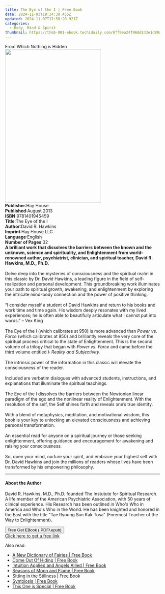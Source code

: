 ```yaml
---
title: The Eye of the I | Free Book
date: 2024-11-03T18:34:38.455Z
updated: 2024-11-07T17:58:20.921Z
categories:
  - Body, Mind & Spirit
thumbnail: https://thmb-001-ebook.techidaily.com/8ff9ea24f968d2d3e1d89aa0e77e886b02d516995dffddebf382e383db42b8cf.jpg
---
```

<main id="book-container">
  <div class="flex flex-col">
    <div class="book-brief flex-1 py-6 px-4 sm:p-6 md:py-10 md:px-8">
      <!-- brief-->
      <div class="book-brief-main">From Which Nothing is Hidden</div>
    </div>
    <div
      class="book-meta-info flex-1 grid gap-4 col-start-1 col-end-3 row-start-1 sm:mb-6 sm:grid-cols-4 lg:gap-6 lg:col-start-2 lg:row-end-6 lg:row-span-6 lg:mb-0"
    >
      <div
        class="book-meta-info-left place-content-center mt-4 p-4 text-sm leading-6 col-start-2 col-span-2 dark:text-slate-400"
      >
        <img
          class="w-full h-500 object-cover rounded-lg sm:h-255 sm:col-span-2 lg:col-span-full"
          src="https://img-001-ebook.techidaily.com/15e1f11b7925b0292231bf63b5f4988f5ef9172b189acafabacb15a3d917a499.jpg"
          alt=""
          width="312"
          height="500"
        />
      </div>
      <div
        class="book-meta-info-right mt-2 col-start-1 row-start-2 col-span-3 self-center"
      >
        <!-- meta data  -->
        <div class="flex flex-col px-4 md:px-8">
          <div class="flex-1">
            <strong>Publisher</strong>:<span class="px-2">Hay House</span>
          </div>
          <div class="flex-1">
            <strong>Published</strong>:<span class="px-2">August 2013</span>
          </div>
          <div class="flex-1">
            <strong>ISBN</strong>:<span class="px-2">9781401945459</span>
          </div>
          <div class="flex-1">
            <strong>Title</strong>:<span class="px-2">The Eye of the I</span>
          </div>
          <div class="flex-1">
            <strong>Author</strong>:<span class="px-2">David R. Hawkins</span>
          </div>
          <div class="flex-1">
            <strong>Imprint</strong>:<span class="px-2">Hay House LLC</span>
          </div>
          <div class="flex-1">
            <strong>Language</strong>:<span class="px-2">English</span>
          </div>
          <div class="flex-1">
            <strong>Number of Pages</strong>:<span class="px-2">32</span>
          </div>
        </div>
      </div>
    </div>
    <div class="book-description flex-1 py-6 px-4 sm:p-6 md:py-10 md:px-8">
      <div class="book-description-main">
        <div accordion-content="" id="description">
          <b
            >A brilliant work that dissolves the barriers between the known and
            the unknown, science and spirituality, and Enlightenment from
            world-renowned author, psychiatrist, clinician, and spiritual
            teacher, David R. Hawkins, M.D., Ph.D.</b
          ><br /><b><br /></b>Delve deep into the mysteries of consciousness and
          the spiritual realm in this classic by Dr. David Hawkins, a leading
          figure in the field of self-realization and personal development. This
          groundbreaking work illuminates your path to spiritual growth,
          awakening, and enlightenment by exploring the intricate mind-body
          connection and the power of positive thinking.<br /><br />“I consider
          myself a student of David Hawkins and return to his books and work
          time and time again. His wisdom deeply resonates with my lived
          experiences; he is often able to beautifully articulate what I cannot
          put into words.” – Vex King<br /><br />The Eye of the I (which
          calibrates at 950) is more advanced than <i>Power vs. Force</i> (which
          calibrates at 850) and brilliantly reveals the very core of the
          spiritual process critical to the state of Enlightenment. This is the
          second volume of a trilogy that began with <i>Power vs. Force</i> and
          came before the third volume entitled
          <i>I: Reality and Subjectivity</i>.<br /><br />The intrinsic power of
          the information in this classic will elevate the consciousness of the
          reader.<br /><br />Included are verbatim dialogues with advanced
          students, instructions, and explanations that illuminate the spiritual
          teachings.<br /><br />The Eye of the I dissolves the barriers between
          the Newtonian linear paradigm of the ego and the nonlinear reality of
          Enlightenment. With the resolution of the self, the Self shines forth
          and reveals one’s true identity.<br /><br />With a blend of
          metaphysics, meditation, and motivational wisdom, this book is your
          key to unlocking an elevated consciousness and achieving personal
          transformation.<br /><br />An essential read for anyone on a spiritual
          journey or those seeking enlightenment, offering guidance and
          encouragement for awakening and raising your consciousness.<br /><br />So,
          open your mind, nurture your spirit, and embrace your highest self
          with Dr. David Hawkins and join the millions of readers whose lives
          have been transformed by his empowering philosophy.
        </div>
        <div class="accordion-fader"></div>
      </div>
    </div>
    <div class="book-excerpts flex-1 py-6 px-4 sm:p-6 md:py-10 md:px-8">
      <!-- excerpts-->
      <div class="book-excerpts-main">
        <hr />
        <h4 class="placeholder placeholder-heading">
          <span>About the Author</span>
        </h4>
        <p>
          David R. Hawkins, M.D., Ph.D. founded The Instutute for Spiritual
          Research. A life member of the American Psychiatric Association, with
          50 years of clinical experience. His Research has been outlined in
          Who's Who in America and Who's Who in the World. He has been knighted
          and honored in the East with the title "Tae Ryoung Sun Kak Tosa"
          (Foremost Teacher of the Way to Enlightenment).
        </p>
      </div>
    </div>
    <div
      class="book-about-author flex-1 py-6 px-4 sm:p-6 md:py-10 md:px-8"
    ></div>
    <div class="book-free-get flex-1 py-6 px-4 sm:p-6 md:py-10 md:px-8">
      <button
        id="btn-free-get"
        class="bg-blue-500 hover:bg-blue-700 text-white font-bold py-2 px-4 rounded"
      >
        Free Get EBook (.PDF/.epub)
      </button>
      <div id="countdown-display" class="px-2 text-lg mt-2"></div>
      <a
        id="free-link"
        class="hidden bg-blue-500 hover:bg-blue-700 text-white font-bold py-2 px-4 rounded"
        href="https://www.ebooks.com/en-us/book/96317611/the-eye-of-the-i/david-r-hawkins/"
        target="_blank"
        >Click here to get a free link</a
      >
    </div>
    <script>
      let countdownTime = 0;
      let countdownInterval = null;
      document
        .getElementById('btn-free-get')
        .addEventListener('click', startCountdown);
      function startCountdown() {
        countdownTime = new Date().getTime() + 60000 * 3;
        countdownInterval = setInterval(updateCountdown, 1000);
        document.getElementById('btn-free-get').disabled = true;
        document
          .getElementById('btn-free-get')
          .classList.add('bg-gray-500', 'cursor-not-allowed');
      }
      function updateCountdown() {
        let currentTime = new Date().getTime();
        let timeLeft = countdownTime - currentTime;
        let secondsLeft = Math.floor(timeLeft / 1000);
        document.getElementById('countdown-display').innerHTML =
          `Remaining time: ${secondsLeft} seconds.`;
        if (secondsLeft <= 0) {
          clearInterval(countdownInterval);
          document.getElementById('btn-free-get').classList.add('hidden');
          document.getElementById('free-link').classList.remove('hidden');
          document.getElementById('countdown-display').innerHTML = '';
        }
      }
    </script>
  </div>
</main>

<ins class="adsbygoogle"
      style="display:block"
      data-ad-client="ca-pub-7571918770474297"
      data-ad-slot="8358498916"
      data-ad-format="auto"
      data-full-width-responsive="true"></ins>
    

<span class="atpl-alsoreadstyle">Also read:</span>
<div><ul>
<li><a href="https://novels-ebooks.techidaily.com/209941035-9781789040371-a-new-dictionary-of-fairies/"><u>A New Dictionary of Fairies | Free Book</u></a></li>
<li><a href="https://novels-ebooks.techidaily.com/209940996-9781950719266-come-out-of-hiding/"><u>Come Out Of Hiding | Free Book</u></a></li>
<li><a href="https://novels-ebooks.techidaily.com/209941853-9781087864464-intuition-applied-and-angels-allied/"><u>Intuition Applied and Angels Allied | Free Book</u></a></li>
<li><a href="https://novels-ebooks.techidaily.com/209941018-9781608686438-seasons-of-moon-and-flame/"><u>Seasons of Moon and Flame | Free Book</u></a></li>
<li><a href="https://novels-ebooks.techidaily.com/209941031-9781789042672-sitting-in-the-stillness/"><u>Sitting in the Stillness | Free Book</u></a></li>
<li><a href="https://novels-ebooks.techidaily.com/209940676-9788269149494-symbiosis/"><u>Symbiosis | Free Book</u></a></li>
<li><a href="https://novels-ebooks.techidaily.com/209941032-9781789043181-this-one-is-special/"><u>This One is Special | Free Book</u></a></li>
</ul></div>

